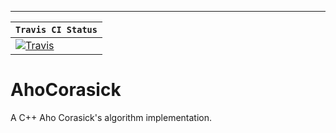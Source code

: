 -----------------
|  **`Travis CI Status`**   |
|-------------------|
|[![Travis](https://img.shields.io/travis/srgrr/AhoCorasick.svg)](https://travis-ci.org/srgrr/AhoCorasick)|

# AhoCorasick
A C++ Aho Corasick's algorithm implementation.
